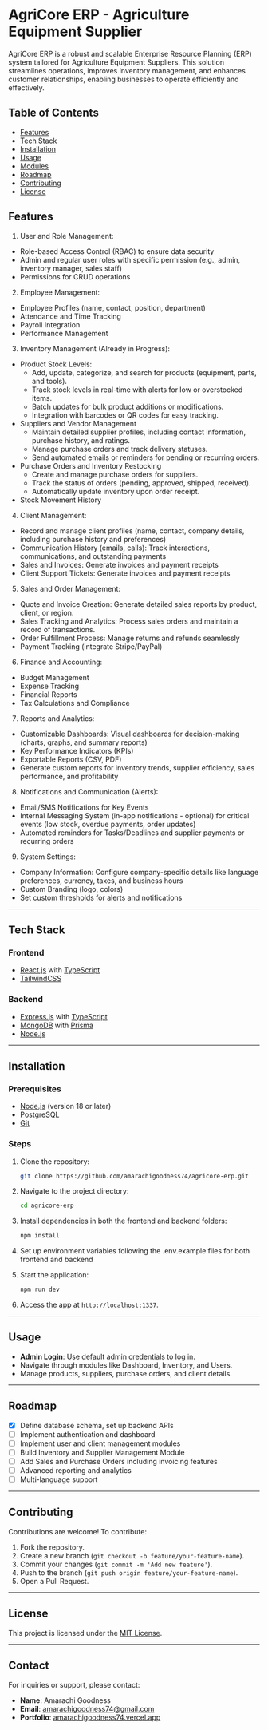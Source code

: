# AgriCore ERP - Agriculture Equipment Supplier

AgriCore ERP is a robust and scalable Enterprise Resource Planning (ERP) system tailored for Agriculture Equipment Suppliers. This solution streamlines operations, improves inventory management, and enhances customer relationships, enabling businesses to operate efficiently and effectively.

## Table of Contents

- [Features](#features)
- [Tech Stack](#tech-stack)
- [Installation](#installation)
- [Usage](#usage)
- [Modules](#modules)
- [Roadmap](#roadmap)
- [Contributing](#contributing)
- [License](#license)

## Features
1. User and Role Management:
- Role-based Access Control (RBAC) to ensure data security
- Admin and regular user roles with specific permission (e.g., admin, inventory manager, sales staff)
- Permissions for CRUD operations

2. Employee Management:
- Employee Profiles (name, contact, position, department)
- Attendance and Time Tracking
- Payroll Integration
- Performance Management

3. Inventory Management (Already in Progress):
- Product Stock Levels: 
  - Add, update, categorize, and search for products (equipment, parts, and tools).
  - Track stock levels in real-time with alerts for low or overstocked items.
  - Batch updates for bulk product additions or modifications.
  - Integration with barcodes or QR codes for easy tracking.
- Suppliers and Vendor Management
  - Maintain detailed supplier profiles, including contact information, purchase history, and ratings.
  - Manage purchase orders and track delivery statuses.
  - Send automated emails or reminders for pending or recurring orders.
- Purchase Orders and Inventory Restocking
  - Create and manage purchase orders for suppliers.
  - Track the status of orders (pending, approved, shipped, received).
  - Automatically update inventory upon order receipt.
- Stock Movement History

4. Client Management:
- Record and manage client profiles (name, contact, company details, including purchase history and preferences)
- Communication History (emails, calls): Track interactions, communications, and outstanding payments
- Sales and Invoices: Generate invoices and payment receipts
- Client Support Tickets: Generate invoices and payment receipts

5. Sales and Order Management:
- Quote and Invoice Creation: Generate detailed sales reports by product, client, or region.
- Sales Tracking and Analytics: Process sales orders and maintain a record of transactions.
- Order Fulfillment Process: Manage returns and refunds seamlessly
- Payment Tracking (integrate Stripe/PayPal)

6. Finance and Accounting:
- Budget Management
- Expense Tracking
- Financial Reports
- Tax Calculations and Compliance

7. Reports and Analytics:
- Customizable Dashboards: Visual dashboards for decision-making (charts, graphs, and summary reports)
- Key Performance Indicators (KPIs)
- Exportable Reports (CSV, PDF)
- Generate custom reports for inventory trends, supplier efficiency, sales performance, and profitability

8. Notifications and Communication (Alerts):
- Email/SMS Notifications for Key Events 
- Internal Messaging System (in-app notifications - optional) for critical events (low stock, overdue payments, order updates)
- Automated reminders for Tasks/Deadlines and supplier payments or recurring orders

9. System Settings:
- Company Information: Configure company-specific details like language preferences, currency, taxes, and business hours
- Custom Branding (logo, colors)
- Set custom thresholds for alerts and notifications

---

## Tech Stack

### Frontend
- [React.js](https://reactjs.org/) with [TypeScript](https://www.typescriptlang.org/)
- [TailwindCSS](https://tailwindcss.com/)

### Backend
- [Express.js](https://expressjs.com/) with [TypeScript](https://www.typescriptlang.org/)
- [MongoDB](https://www.mongodb.com/) with [Prisma](https://www.prisma.io/)
- [Node.js](https://nodejs.org/)

---

## Installation

### Prerequisites
- [Node.js](https://nodejs.org/) (version 18 or later)
- [PostgreSQL](https://www.postgresql.org/)
- [Git](https://git-scm.com/)

### Steps

1. Clone the repository:
   ```bash
   git clone https://github.com/amarachigoodness74/agricore-erp.git
   ```

2. Navigate to the project directory:
   ```bash
   cd agricore-erp
   ```

3. Install dependencies in both the frontend and backend folders:
   ```bash
   npm install
   ```

4. Set up environment variables following the .env.example files for both frontend and backend

5. Start the application:
   ```bash
   npm run dev
   ```

6. Access the app at `http://localhost:1337`.

---

## Usage

- **Admin Login**: Use default admin credentials to log in.
- Navigate through modules like Dashboard, Inventory, and Users.
- Manage products, suppliers, purchase orders, and client details.

---

## Roadmap

- [x] Define database schema, set up backend APIs
- [ ] Implement authentication and dashboard
- [ ] Implement user and client management modules
- [ ] Build Inventory and Supplier Management Module
- [ ] Add Sales and Purchase Orders including invoicing features
- [ ] Advanced reporting and analytics
- [ ] Multi-language support

---

## Contributing

Contributions are welcome! To contribute:
1. Fork the repository.
2. Create a new branch (`git checkout -b feature/your-feature-name`).
3. Commit your changes (`git commit -m 'Add new feature'`).
4. Push to the branch (`git push origin feature/your-feature-name`).
5. Open a Pull Request.

---

## License

This project is licensed under the [MIT License](LICENSE).

---

## Contact

For inquiries or support, please contact:
- **Name**: Amarachi Goodness
- **Email**: [amarachigoodness74@gmail.com](mailto:amarachigoodness74@gmail.com)
- **Portfolio**: [amarachigoodness74.vercel.app](https://amarachigoodness74.vercel.app)